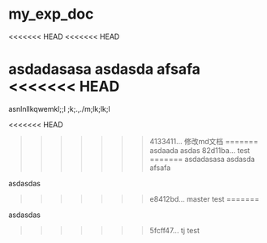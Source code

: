 # my_exp_doc

<<<<<<< HEAD
<<<<<<< HEAD

asdadasasa
asdasda
afsafa
<<<<<<< HEAD
=======
asnlnllkqwemkl;;l
;k;.,./m;lk;lk;l

<<<<<<< HEAD
>>>>>>> 4133411... 修改md文档
=======
asdaada
asdas
>>>>>>> 82d11ba... test
=======
asdadasasa
asdasda
afsafa


asdasdas
>>>>>>> e8412bd... master test
=======


asdasdas
>>>>>>> 5fcff47... tj test
